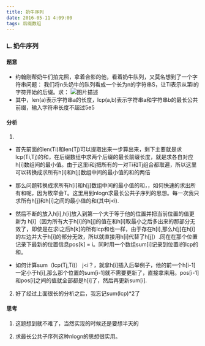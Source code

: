 ```yaml
---
title: 奶牛序列
date: 2016-05-11 4:09:00
tags: 后缀数组
---
```


### L. 奶牛序列

#### 题意
- 约翰刚帮奶牛们拍完照，拿着合影的他，看着奶牛队列，又莫名想到了一个字符串问题：
我们将n头奶牛的队列看成一个长为n的字符串S，让Ti表示从第i的字符开始的后缀。求：	![图片描述](http://7xread.com1.z0.glb.clouddn.com/3fd06cf9-7253-40fd-ad13-f076195d35e7)
- 其中，len(a)表示字符串a的长度，lcp(a,b)表示字符串a和字符串b的最长公共前缀，输入字符串长度不超过5e5

#### 分析

1. 
- 首先前面的len(Ti)和len(Tj)可以提取出来一步算出来，剩下主要就是求 
lcp(Ti,Tj)的和，在后缀数组中求两个后缀的最长前缀长度，就是求各自对应h[i]数组间的最小值。由于这里i和j把所有的一对Ti和Tj组合都取遍，所以这里可以转换成求所有h[i]和h[j]数组中间的最小值的和的两倍

- 那么问题转换成求所有h[i]和h[j]数组中间的最小值的和，，如何快速的求出所有和呢，因为枚举会T。这里用到nlogn求最长公共子序列的思想。每一次我只求所有h[j]和h[i]之间的最小值的和(其中j<i).

- 然后不断的放入h[i],h[i]放入到第一个大于等于他的位置并把当前位置的值更新为 h[i]（因为所有大于h[i]的h[j]的值在和h[i]取最小之后多出来的那部分无效了，即使是在求i之后h[k]的所有lcp和也一样，由于存在h[i],那么h[j]在h[i]的左边并大于h[i]的部分无效，所以就直接用h[i]代替了h[j]）.同在在那个位置记录下最新的位置信息pos[k] = i。同时用一个数组sum[i]记录到位置i的lcp的和。

- 如何计算sum（lcp(Tj,Ti)） j<i？，就拿h[i]插入后举例子，他的前一个h[i-1]一定小于h[i],那么那个位置的sum[i-1]就不需要更新了，直接拿来用。pos[i-1]和pos[i]之间的值就全部都是h[i]了，然后再更新sum[i].


2. 好了经过上面很长的分析之后，我忘记sum(lcp)*2了


#### 思考

1. 这题想到就不难了，当然实现的时候还是要想半天的

2. 求最长公共子序列这种nlogn的思想很实用。
